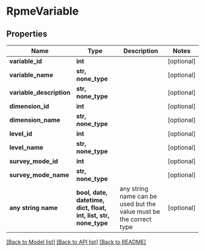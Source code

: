 # RpmeVariable


## Properties
Name | Type | Description | Notes
------------ | ------------- | ------------- | -------------
**variable_id** | **int** |  | [optional] 
**variable_name** | **str, none_type** |  | [optional] 
**variable_description** | **str, none_type** |  | [optional] 
**dimension_id** | **int** |  | [optional] 
**dimension_name** | **str, none_type** |  | [optional] 
**level_id** | **int** |  | [optional] 
**level_name** | **str, none_type** |  | [optional] 
**survey_mode_id** | **int** |  | [optional] 
**survey_mode_name** | **str, none_type** |  | [optional] 
**any string name** | **bool, date, datetime, dict, float, int, list, str, none_type** | any string name can be used but the value must be the correct type | [optional]

[[Back to Model list]](../README.md#documentation-for-models) [[Back to API list]](../README.md#documentation-for-api-endpoints) [[Back to README]](../README.md)


